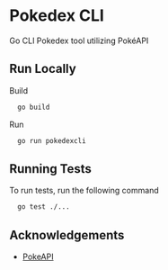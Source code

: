 # Pokedex CLI

Go CLI Pokedex tool utilizing PokéAPI

## Run Locally

Build

```bash
  go build
```

Run

```bash
  go run pokedexcli
```

## Running Tests

To run tests, run the following command

```bash
  go test ./...
```

## Acknowledgements

- [PokeAPI](https://pokeapi.co/)
